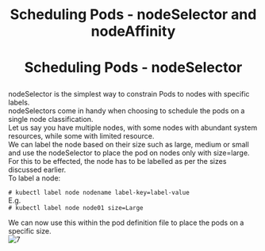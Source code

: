 # <p style="text-align: center;">Scheduling Pods - nodeSelector and nodeAffinity</p>

# <p style="text-align: center;">Scheduling Pods - nodeSelector</p>

nodeSelector is the simplest way to constrain Pods to nodes with specific labels.<br>
nodeSelectors come in handy when choosing to schedule the pods on a single node classification.<br>
Let us say you have multiple nodes, with some nodes with abundant system resources, while some with limited resource.<br>
We can label the node based on their size such as large, medium or small and use the nodeSelector to place the pod on nodes only with size=large.<br>
For this to be effected, the node has to be labelled as per the sizes discussed earlier.<br>
To label a node:

`# kubectl label node nodename label-key=label-value`<br>
E.g. <br>
`# kubectl label node node01 size=Large`<br>

We can now use this within the pod definition file to place the pods on a specific size.<br>
![7](https://github.com/pyvivid/K8S-References/assets/94853400/d73cdb3e-a349-40e4-a1e9-b610fe25fc10)<br>
